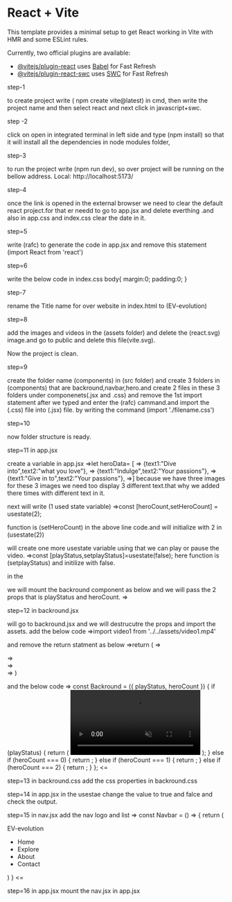 # React + Vite

This template provides a minimal setup to get React working in Vite with HMR and some ESLint rules.

Currently, two official plugins are available:

- [@vitejs/plugin-react](https://github.com/vitejs/vite-plugin-react/blob/main/packages/plugin-react/README.md) uses [Babel](https://babeljs.io/) for Fast Refresh
- [@vitejs/plugin-react-swc](https://github.com/vitejs/vite-plugin-react-swc) uses [SWC](https://swc.rs/) for Fast Refresh


step-1

to create project write  ( npm create vite@latest) in cmd, then write the project name and then select react and next click in javascript+swc.


step -2

click on open in integrated terminal in left side and type (npm install) so that it will install all the dependencies in node modules folder,


step-3

to run the project write (npm run dev), so over project will be running on the bellow address.
Local:   http://localhost:5173/


step-4

once the link is opened in the external browser we need to clear the default react project.for that er needd to go to app.jsx and delete everthing .and also in app.css and index.css clear the date in it.

step=5

write (rafc) to generate the code in app.jsx and remove this statement (import React from 'react')


step=6

write the below code in index.css
body{
    margin:0;
    padding:0;
}

step-7

rename the Title name for over  website in index.html to (EV-evolution)


step=8

add the images and videos in the (assets folder) and delete the (react.svg) image.and go to public and delete this file(vite.svg).

Now the project is clean.

step=9

create the folder name (components) in (src folder) and create 3 folders in (components) that are backround,navbar,hero.and create 2 files in these 3 folders under componenets(.jsx and .css) and remove the 1st import statement after we typed and enter the (rafc) cammand.and import the (.css) file into (.jsx) file. by writing the command (import './filename.css')


step=10

now folder structure is ready.

step=11 in app.jsx

create a variable in app.jsx
=>let heroData= [
=>    {text1:"Dive into",text2:"what you love"},
=>    {text1:"Indulge",text2:"Your passions"},
=>    {text1:"Give in to",text2:"Your passions"},
=>]
because we have three images for these 3 images we need too display 3 different text.that why we added there times with different text in it.

next will write (1 used state variable)
=>const [heroCount,setHeroCount] = usestate(2);

function is (setHeroCount) in the above line code.and will initialize with 2 in (usestate(2))

will create one more usestate variable using that we can play or pause the video.
=>const [playStatus,setplayStatus]=usestate(false);
here function is (setplayStatus) and initilize with false.

in the <div> we will mount the backround component as below and we will pass the 2 props that is playStatus and heroCount.
=> <backround playStatus={playStatus} heroCount={heroCount}/>

step=12 in backround.jsx

will go to backround.jsx and we will destrucutre the props and import the assets. add the below code
=>import video1 from '../../assets/video1.mp4'


and remove the return statment as below
 =>return (
 =>   <div>
 =>     
 =>   </div>
 => )

 and the below code
 =>
 const Backround = ({ playStatus, heroCount })
 {
  if (playStatus) {
    return (
      <video className="background" autoPlay loop muted>
        <source src={video1} type="video/mp4" />
      </video>
    );
  } else if (heroCount === 0) {
    return <img src={image1} className="background" alt="" />;
  } else if (heroCount === 1) {
    return <img src={image2} className="background" alt="" />;
  } else if (heroCount === 2) {
    return <img src={image3} className="background" alt="" />;
  }
};
<=


step=13 in backround.css
add the css properties in backround.css


step=14 in app.jsx
in the usestae change the value to true and falce and check the output.


step=15 in nav.jsx
add the nav logo and list
=>
const Navbar = () => {
  return (
      <div className="nav">
        <div className="nav-logo">EV-evolution</div>
        <ul className="nav-menu">
            <li>Home</li>
            <li>Explore</li>
            <li>About</li>
            <li className="nav-contact">Contact</li>
        </ul>
      </div>
  )
}
<=


step=16 in app.jsx
mount the nav.jsx in app.jsx
